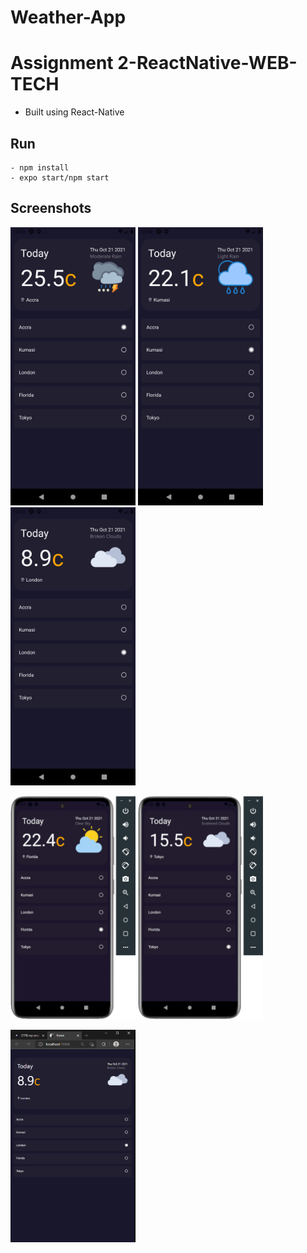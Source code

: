 # Weather-App
# Assignment 2-ReactNative-WEB-TECH

- Built using React-Native

## Run
```
- npm install
- expo start/npm start
```

## Screenshots
<div>
   <p align="center">
        <p>
          <img width="200" src="/assets/screenshots/screen1.png" alt="Android Screen 1">
          <img width="200" src="/assets/screenshots/screen2.png" alt="Android Screen 2">
          <img width="200" src="/assets/screenshots/screen3.png" alt="Android Screen 3">
        </p>
        <p>
        <img width="200" src="/assets/screenshots/screen4.png" alt="Android Screen With Frame 1">
        <img width="200" src="/assets/screenshots/screen5.png" alt="Android Screen With Frame 2">
        <p>
        <img width="200" src="/assets/screenshots/screen6.png" alt="Desktop Screen">
    </p>
</div>

